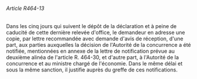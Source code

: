 ###### Article R464-13

Dans les cinq jours qui suivent le dépôt de la déclaration et à peine de caducité de cette dernière relevée d'office, le demandeur en adresse une copie, par lettre recommandée avec demande d'avis de réception, d'une part, aux parties auxquelles la décision de l'Autorité de la concurrence a été notifiée, mentionnées en annexe de la lettre de notification prévue au deuxième alinéa de l'article R. 464-30, et d'autre part, à l'Autorité de la concurrence et au ministre chargé de l'économie. Dans le même délai et sous la même sanction, il justifie auprès du greffe de ces notifications.

